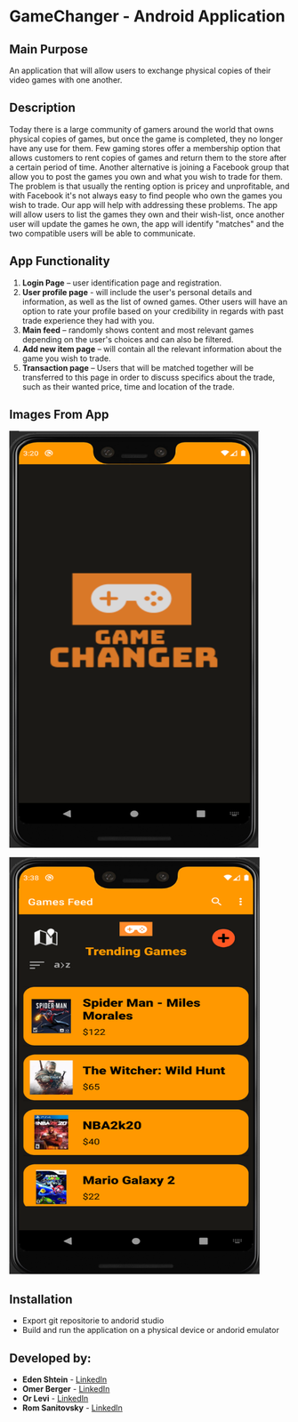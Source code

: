 # GameChanger - Android Application
## Main Purpose
An application that will allow users to exchange physical copies of their video games with one another.

## Description
Today there is a large community of gamers around the world that owns physical copies of games, but once the game is completed, they no longer have any use for them.
Few gaming stores offer a membership option that allows customers to rent copies of games and return them to the store after a certain period of time. Another alternative is joining a Facebook group that allow you to post the games you own and what you wish to trade for them. 
The problem is that usually the renting option is pricey and unprofitable, and with Facebook it's not always easy to find people who own the games you wish to trade.
Our app will help with addressing these problems. The app will allow users to list the games they own and their wish-list, once another user will update the games he own, the app will identify "matches" and the two compatible users will be able to communicate.  

## App Functionality
1.	<b>Login Page</b> – user identification page and registration. 
2.	<b>User profile page</b> - will include the user's personal details and information, as well as the list of owned games. Other users will have an option to rate your profile based on your credibility in regards with past trade experience they had with you. 
3.	<b>Main feed</b> – randomly shows content and most relevant games depending on the user's choices and can also be filtered.
4.	<b>Add new item page</b> – will contain all the relevant information about the game you wish to trade.
5.	<b>Transaction page</b> – Users that will be matched together will be transferred to this page in order to discuss specifics about the trade, such as their wanted price, time and location of the trade. 


## Images From App
<div class="container">
  <div class="row">
    <div class="col-sm">
      <p> <img src="Images/splashscreen.png" width="450" height="750"></p>
    </div>
    <div class="col-sm">
     <p> <img src="Images/mainfeed.png" width="450" height="750"></p>
    </div>
  </div>
</div>

## Installation

- Export git repositorie to andorid studio
- Build and run the application on a physical device or andorid emulator

## Developed by:
* **Eden Shtein** - [LinkedIn](https://www.linkedin.com/in/edenshtein/)
* **Omer Berger** - [LinkedIn](https://www.linkedin.com/in/omerberger/)
* **Or Levi** - [LinkedIn](https://www.linkedin.com/in/orlevi13/)
* **Rom Sanitovsky** - [LinkedIn](https://www.linkedin.com/in/rom-sanitovsky-a38272197/)
